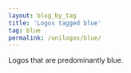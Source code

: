 ```yaml
---
layout: blog_by_tag
title: 'Logos tagged blue'
tag: blue
permalink: /unilogos/blue/
---
```


Logos that are predominantly blue.
